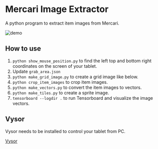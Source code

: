 # Mercari Image Extractor

A python program to extract item images from Mercari.

![demo](https://user-images.githubusercontent.com/17039389/61799835-cb2afc80-ae66-11e9-9f5b-9f4f06d296f8.gif)

## How to use

1. `python show_mouse_position.py` to find the left top and bottom right coordinates on the screen of your tablet.
1. Update `grab_area.json`
1. `python make_grid_image.py` to create a grid image like below.
1. `python crop_item_images` to crop item images.
1. `python make_vectors.py` to convert the item images to vectors.
1. `python make_tiles.py` to create a sprite image.
1. `tensorboard --logdir .` to run Tensorboard and visualize the image vectors.

## Vysor

Vysor needs to be installed to control your tablet from PC.

[Vysor](https://www.vysor.io/)
